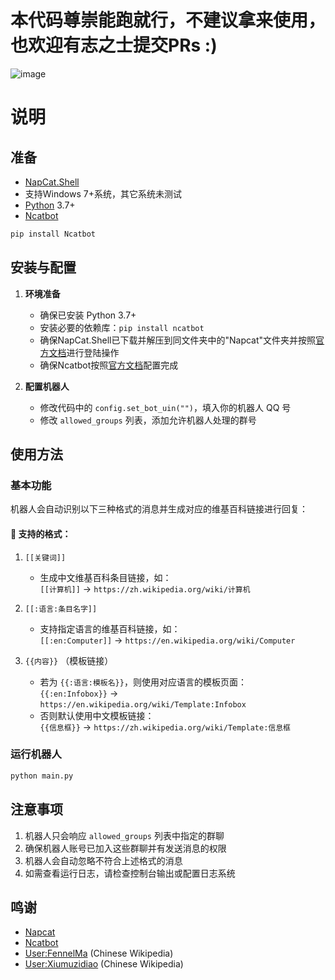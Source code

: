 # 本代码尊崇能跑就行，不建议拿来使用，也欢迎有志之士提交PRs :)
![image](https://github.com/user-attachments/assets/7f28d3db-abac-493d-88f5-fb61e2fc56c3)
# 说明
## 准备
* [NapCat.Shell](https://napneko.github.io/guide/boot/Shell#napcat-shell-win%E6%89%8B%E5%8A%A8%E5%90%AF%E5%8A%A8%E6%95%99%E7%A8%8B)
* 支持Windows 7+系统，其它系统未测试
* [Python](https://www.python.org) 3.7+
* [Ncatbot](https://docs.ncatbot.xyz/)
```python
pip install Ncatbot
```
## 安装与配置

1. **环境准备**
   - 确保已安装 Python 3.7+
   - 安装必要的依赖库：`pip install ncatbot`
   - 确保NapCat.Shell已下载并解压到同文件夹中的"Napcat"文件夹并按照[官方文档](https://napneko.github.io/)进行登陆操作
   - 确保Ncatbot按照[官方文档](https://docs.ncatbot.xyz/)配置完成

2. **配置机器人**
   - 修改代码中的 `config.set_bot_uin("")`，填入你的机器人 QQ 号
   - 修改 `allowed_groups` 列表，添加允许机器人处理的群号

## 使用方法

### 基本功能

机器人会自动识别以下三种格式的消息并生成对应的维基百科链接进行回复：

#### 📘 支持的格式：

1. `[[关键词]]`  
   - 生成中文维基百科条目链接，如：  
     `[[计算机]]` → `https://zh.wikipedia.org/wiki/计算机`

2. `[[:语言:条目名字]]`  
   - 支持指定语言的维基百科链接，如：  
     `[[:en:Computer]]` → `https://en.wikipedia.org/wiki/Computer`

3. `{{内容}}` （模板链接）  
   - 若为 `{{:语言:模板名}}`，则使用对应语言的模板页面：  
     `{{:en:Infobox}}` → `https://en.wikipedia.org/wiki/Template:Infobox`  
   - 否则默认使用中文模板链接：  
     `{{信息框}}` → `https://zh.wikipedia.org/wiki/Template:信息框`

### 运行机器人
```python
python main.py
```

## 注意事项
1. 机器人只会响应 `allowed_groups` 列表中指定的群聊
2. 确保机器人账号已加入这些群聊并有发送消息的权限
3. 机器人会自动忽略不符合上述格式的消息
4. 如需查看运行日志，请检查控制台输出或配置日志系统

## 鸣谢
* [Napcat](https://napneko.github.io/)
* [Ncatbot](https://docs.ncatbot.xyz/)
* [User:FennelMa](https://zh.wikipedia.org/wiki/User:FennelMa) (Chinese Wikipedia)
* [User:Xiumuzidiao](https://zh.wikipedia.org/wiki/User:Xiumuzidiao) (Chinese Wikipedia)
